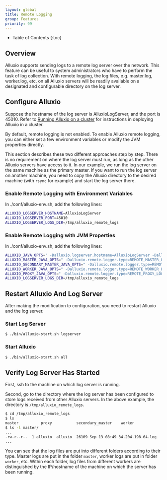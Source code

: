 ```yaml
---
layout: global
title: Remote Logging
group: Features
priority: 99
---
```


* Table of Contents
{:toc}

## Overview
Alluxio supports sending logs to a remote log server over the network. This feature can be useful
to system administrators who have to perform the task of log collection. With remote logging, the
log files, e.g. master.log, worker.log, etc. on all Alluxio servers will be readily available on
a designated and configurable directory on the log server.

## Configure Alluxio
Suppose the hostname of the log server is AlluxioLogServer, and the port is 45010.
Refer to [Running Alluxio on a cluster](Running-Alluxio-on-a-Cluster.html) for instructions in deploying
Alluxio in a cluster.

By default, remote logging is not enabled. To enable Alluxio remote logging, you can either set a
few environment variables or modify the JVM properties directly.

This section describes these two different approaches step by step. There is no requirement on where
the log server must run, as long as the other Alluxio servers have access to it. In our example, we
run the log server on the same machine as the primary master. If you want to run the log server on
another machine, you need to copy the Alluxio directory to the desired machine (with `rsync`
for example) and start the log server there.

### Enable Remote Logging with Environment Variables
In ./conf/alluxio-env.sh, add the following lines:

```bash
ALLUXIO_LOGSERVER_HOSTNAME=AlluxioLogServer
ALLUXIO_LOGSERVER_PORT=45010
ALLUXIO_LOGSERVER_LOGS_DIR=/tmp/alluxio_remote_logs
```

### Enable Remote Logging with JVM Properties
In ./conf/alluxio-env.sh, add the following lines:

```bash
ALLUXIO_JAVA_OPTS=" -Dalluxio.logserver.hostname=AlluxioLogServer -Dalluxio.logserver.port=45010"
ALLUXIO_MASTER_JAVA_OPTS=" -Dalluxio.remote.logger.type=REMOTE_MASTER_LOGGER"
ALLUXIO_SECONDARY_MASTER_JAVA_OPTS=" -Dalluxio.remote.logger.type=REMOTE_SECONDARY_MASTER_LOGGER"
ALLUXIO_WORKER_JAVA_OPTS=" -Dalluxio.remote.logger.type=REMOTE_WORKER_LOGGER"
ALLUXIO_PROXY_JAVA_OPTS=" -Dalluxio.remote.logger.type=REMOTE_PROXY_LOGGER"
ALLUXIO_LOGSERVER_LOGS_DIR=/tmp/alluxio_remote_logs
```

## Restart Alluxio And Log Server
After making the modification to configuration, you need to restart Alluxio and the log server.

### Start Log Server
```bash
$ ./bin/alluxio-start.sh logserver
```

### Start Alluxio
```bash
$ ./bin/alluxio-start.sh all
```

## Verify Log Server Has Started
First, ssh to the machine on which log server is running.

Second, go to the directory where the log server has been configured to store logs received from
other Alluxio servers. In the above example, the directory is `/tmp/alluxio_remote_logs`.

```bash
$ cd /tmp/alluxio_remote_logs
$ ls
master          proxy           secondary_master    worker
$ ls -l master/
...
-rw-r--r--  1 alluxio  alluxio  26109 Sep 13 08:49 34.204.198.64.log
...
```

You can see that the log files are put into different folders according to their type. Master logs are put
in the folder `master`, worker logs are put in folder `worker`, etc. Within each folder, log files from
different workers are distinguished by the IP/hostname of the machine on which the server has been running.

